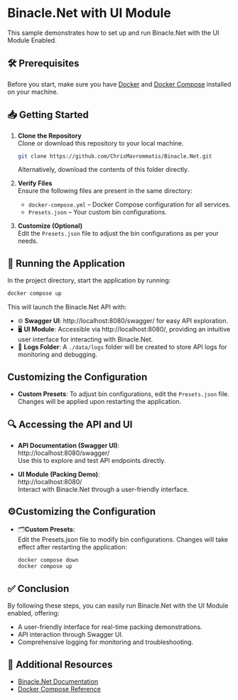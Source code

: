 # Binacle.Net with UI Module

This sample demonstrates how to set up and run Binacle.Net with the UI Module Enabled.

## 🛠️ Prerequisites
Before you start, make sure you have [Docker](https://www.docker.com) and [Docker Compose](https://docs.docker.com/compose/) installed on your machine.

## 📥 Getting Started

1. **Clone the Repository**<br>
   Clone or download this repository to your local machine.
   ```bash
   git clone https://github.com/ChrisMavrommatis/Binacle.Net.git
   ```
   Alternatively, download the contents of this folder directly.

3. **Verify Files**<br>
   Ensure the following files are present in the same directory:
   - `docker-compose.yml` – Docker Compose configuration for all services.
   - `Presets.json` – Your custom bin configurations.

4. **Customize (Optional)**<br>
   Edit the `Presets.json` file to adjust the bin configurations as per your needs.

## 🚀 Running the Application
In the project directory, start the application by running:
```bash
docker compose up
```
This will launch the Binacle.Net API with:
- 🌐 **Swagger UI**: http://localhost:8080/swagger/ for easy API exploration.
- 🖥️ **UI Module**: Accessible via http://localhost:8080/, providing an intuitive user interface for interacting with Binacle.Net.
- 📂 **Logs Folder**: A `./data/logs` folder will be created to store API logs for monitoring and debugging.

## Customizing the Configuration
- **Custom Presets**: To adjust bin configurations, edit the `Presets.json` file. Changes will be applied upon restarting the application.

## 🔍 Accessing the API and UI
- **API Documentation (Swagger UI)**:<br>
  http://localhost:8080/swagger/ <br>
  Use this to explore and test API endpoints directly.

- **UI Module (Packing Demo)**:<br>
  http://localhost:8080/<br>
  Interact with Binacle.Net through a user-friendly interface.

## ⚙️Customizing the Configuration
- 🗂️**Custom Presets**:<br>
  Edit the Presets.json file to modify bin configurations. Changes will take effect after restarting the application:
  ```bash
  docker compose down
  docker compose up
  ```

## ✅ Conclusion
By following these steps, you can easily run Binacle.Net with the UI Module enabled, offering:
- A user-friendly interface for real-time packing demonstrations.
- API interaction through Swagger UI.
- Comprehensive logging for monitoring and troubleshooting.
  
## 📄 Additional Resources
- [Binacle.Net Documentation](https://github.com/ChrisMavrommatis/Binacle.Net/wiki)
- [Docker Compose Reference](https://docs.docker.com/compose/)
 
